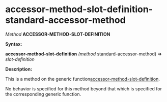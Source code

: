 accessor-method-slot-definition-standard-accessor-method
========================================================

*Method* **ACCESSOR-METHOD-SLOT-DEFINITION**

**Syntax:**

**accessor-method-slot-definition** *(method* standard-accessor-method) => *slot-definition*

**Description:**

This is a method on the generic function[accessor-method-slot-definition](/meta-object-protocol/accessor-method-slot-definition).

No behavior is specified for this method beyond that which is specified for the corresponding generic function.
